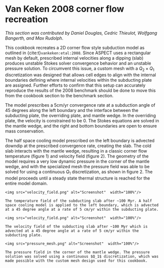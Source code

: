 # Van Keken 2008 corner flow recreation

*This section was contributed by Daniel Douglas, Cedric Thieulot, Wolfgang Bangerth, and Max Rudolph*.

This cookbook recreates a 2D corner flow style subduction model as outlined in {cite:t}`vankeken:etal:2008`. Since ASPECT uses a rectangular mesh by default, prescribed internal velocities along a dipping (slab) produces unstable Stokes solver convergence behavior and an unstable pressure solution. To circumvent this issue, a custom mesh with a $Q_2\times Q_1$ discretization was designed that allows cell edges to align with the internal boundaries defining where internal velocities within the subducting plate are assigned. Further efforts to confirm that this setup can accurately reproduce the results of the 2008 benchmark should be done to move this from the cookbook section to the benchmark section.

The model prescribes a 5cm/yr convergence rate at a subduction angle of 45 degrees along the left boundary and the interface between the subducting plate, the overriding plate, and mantle wedge. In the overriding plate, the velocity is constrained to be 0. The Stokes equations are solved in the mantle wedge, and the right and bottom boundaries are open to ensure mass conservation.

The half space cooling model prescribed on the left boundary is advected downdip at the prescribed convergence rate, creating the slab. The cold slab interacts with the mantle wedge, resulting in a classic corner flow temperature (figure 1) and velocity field (figure 2). The geometry of the model requires a very low dynamic pressure in the corner of the mantle wedge, and with the specialized mesh the pressure field was able to be solved for using a continuous $Q_1$ discretization, as shown in figure 2. The model proceeds until a steady state thermal structure is reached for the entire model domain.

```{figure-md} fig:vanKeken-temperature
<img src="velocity_field.png" alt="Screenshot"  width="100%"/>

The temperature field of the subducting slab after ~100 Myr. A half space cooling model is applied to the left boundary, which is advected at a 45 degree angle at a rate of 5 cm/yr within the subducting plate.
```

```{figure-md} fig:vanKeken-velocity
<img src="velocity_field.png" alt="Screenshot"  width="100%"/>

The velocity field of the subducting slab after ~100 Myr which is advected at a 45 degree angle at a rate of 5 cm/yr within the subducting plate.
```

```{figure-md} fig:vanKeken-pressure
<img src="pressure_mesh.png" alt="Screenshot"  width="100%"/>

The pressure field in the corner of the mantle wedge. The pressure solution was solved using a continuous $Q_1$ discretization, which was made possible with the custom mesh design used for this cookbook.
```
